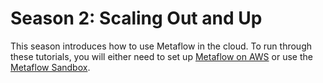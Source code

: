 # Season 2: Scaling Out and Up

This season introduces how to use Metaflow in the cloud. To run through these tutorials,
you will either need to set up [Metaflow on AWS](/getting-started/infrastructure) or use
the [Metaflow Sandbox](https://metaflow.org/sandbox/).
